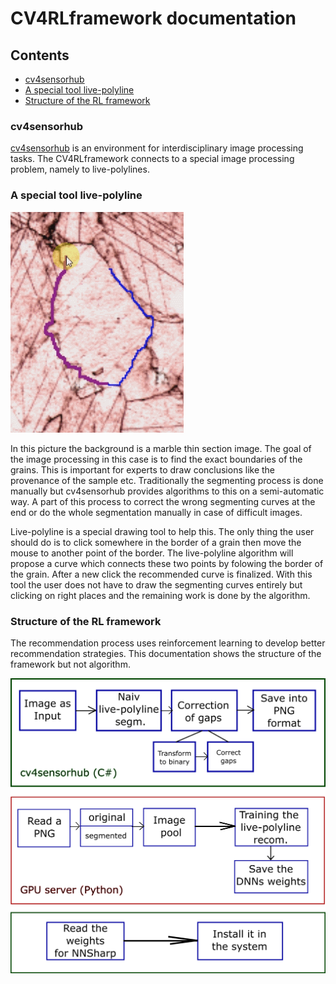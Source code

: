 # CV4RLframework documentation

## Contents
* [cv4sensorhub](#cv4sensorhub)
* [A special tool live-polyline](#a-special-tool-live-polyline)
* [Structure of the RL framework](#structure-of-the-rl-framework)

### cv4sensorhub

[cv4sensorhub](http://bmeaut.github.io/cv4sensorhub/) is an environment for interdisciplinary image processing tasks. The CV4RLframework connects to a special image processing problem, namely to live-polylines. 

### A special tool live-polyline

![LivePolyline example](images/LivePolygonElesben.png)

In this picture the background is a marble thin section image. The goal of the image processing in this case is to find the exact boundaries of the grains. This is important for experts to draw conclusions like the provenance of the sample etc. Traditionally the segmenting process is done manually but cv4sensorhub provides algorithms to this on a semi-automatic way. A part of this process to correct the wrong segmenting curves at the end or do the whole segmentation manually in case of difficult images. 

Live-polyline is a special drawing tool to help this. The only thing the user should do is to click somewhere in the border of a grain then move the mouse to another point of the border. The live-polyline algorithm will propose a curve which connects these two points by folowing the border of the grain. After a new click the recommended curve is finalized. With this tool the user does not have to draw the segmenting curves entirely but clicking on right places and the remaining work is done by the algorithm. 

### Structure of the RL framework

The recommendation process uses reinforcement learning to develop better recommendation strategies. This documentation shows the structure of the framework but not algorithm.

![Structure](images/cv4rlfm.png)

